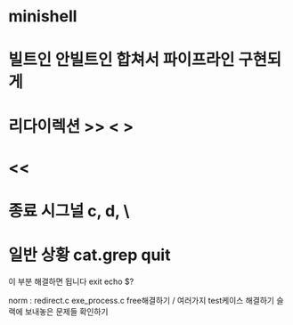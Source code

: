# minishell


# 빌트인 안빌트인 합쳐서 파이프라인 구현되게

# 리다이렉션      >> < >

# <<
# 종료 시그널 c, d, \
# 일반 상황 cat.grep quit

이 부분 해결하면 됩니다
exit
echo $?

norm : redirect.c exe_process.c
free해결하기
/ 여러가지 test케이스 해결하기
슬랙에 보내놓은 문제들 확인하기
